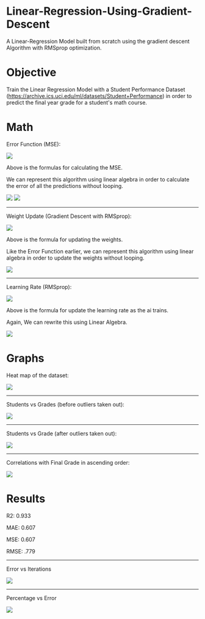 # Linear-Regression-Using-Gradient-Descent
A Linear-Regression Model built from scratch using the gradient descent Algorithm with RMSprop optimization.

# Objective
Train the Linear Regression Model with a Student Performance Dataset (https://archive.ics.uci.edu/ml/datasets/Student+Performance) in order to predict the final year grade for a student's math course.

# Math
Error Function (MSE):

![](https://github.com/BradJShaw/Linear-Regression-Using-Gradient-Descent/blob/main/equations/Error%20Function.png)

Above is the formulas for calculating the MSE.

We can represent this algorithm using linear algebra in order to calculate the error of all the predictions without looping.

![](https://github.com/BradJShaw/Linear-Regression-Using-Gradient-Descent/blob/main/equations/j(theta).png)
![](https://github.com/BradJShaw/Linear-Regression-Using-Gradient-Descent/blob/main/equations/h(x)_Matrix.png)

________________________
Weight Update (Gradient Descent with RMSprop):

![](https://github.com/BradJShaw/Linear-Regression-Using-Gradient-Descent/blob/main/equations/RMSprop.png)

Above is the formula for updating the weights.

Like the Error Function earlier, we can represent this algorithm using linear algebra in order to update the weights without looping.

![](https://github.com/BradJShaw/Linear-Regression-Using-Gradient-Descent/blob/main/equations/RMSpropLinearAlgebra.png)

___________________________________
Learning Rate (RMSprop):

![](https://github.com/BradJShaw/Linear-Regression-Using-Gradient-Descent/blob/main/equations/learningRate.png)

Above is the formula for update the learning rate as the ai trains.

Again, We can rewrite this using Linear Algebra.

![](https://github.com/BradJShaw/Linear-Regression-Using-Gradient-Descent/blob/main/equations/learningRateLinearAlgebra.png)

# Graphs
Heat map of the dataset: 

![](https://github.com/BradJShaw/Linear-Regression-Using-Gradient-Descent/blob/main/graphs/heatmap.png)

_____________
Students vs Grades (before outliers taken out):

![](https://github.com/BradJShaw/Linear-Regression-Using-Gradient-Descent/blob/main/graphs/Student%20vs%20Grades%20(with%20outliers).png)

___________
Students vs Grade (after outliers taken out):

![](https://github.com/BradJShaw/Linear-Regression-Using-Gradient-Descent/blob/main/graphs/Student%20vs%20Grades%20(without%20outliers).png)

_____________
Correlations with Final Grade in ascending order:

![](https://github.com/BradJShaw/Linear-Regression-Using-Gradient-Descent/blob/main/graphs/correlations.png)

# Results

R2: 0.933

MAE: 0.607

MSE: 0.607

RMSE: .779
________
Error vs Iterations

![](https://github.com/BradJShaw/Linear-Regression-Using-Gradient-Descent/blob/main/equations/error%20vs%20iterations.png)

__________
Percentage vs Error

![](https://github.com/BradJShaw/Linear-Regression-Using-Gradient-Descent/blob/main/equations/predictions%20over%20actual.png)
